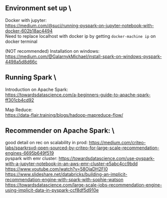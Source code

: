 ## Environment set up \
Docker with jupyter: \
https://medium.com/@suci/running-pyspark-on-jupyter-notebook-with-docker-602b18ac4494 \
Need to replace localhost with docker ip by getting `docker-machine ip` on docker terminal

(NOT recommended) Installation on windows: \
https://medium.com/@GalarnykMichael/install-spark-on-windows-pyspark-4498a5d8d66c


## Running Spark \
Introduction on Apache Spark: \
https://towardsdatascience.com/a-beginners-guide-to-apache-spark-ff301cb4cd92

Map Reduce: \
https://data-flair.training/blogs/hadoop-mapreduce-flow/



## Recommender on Apache Spark: \
good detail on rec on scalability in prod: https://medium.com/criteo-labs/sparkrsvd-open-sourced-by-criteo-for-large-scale-recommendation-engines-6695b649f519 \
pyspark with emr cluster: https://towardsdatascience.com/use-pyspark-with-a-jupyter-notebook-in-an-aws-emr-cluster-e5abc4cc9bdd \
https://www.youtube.com/watch?v=58OjaDH2FI0 \
https://www.slideshare.net/databricks/building-an-implicit-recommendation-engine-with-spark-with-sophie-watson \
https://towardsdatascience.com/large-scale-jobs-recommendation-engine-using-implicit-data-in-pyspark-ccf8df5d910e
